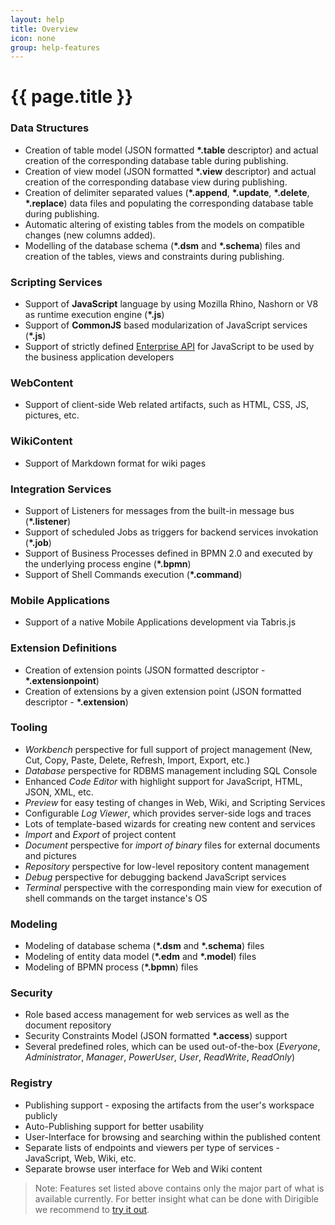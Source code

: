 ```yaml
---
layout: help
title: Overview
icon: none
group: help-features
---
```


{{ page.title }}
===

### Data Structures

* Creation of table model (JSON formatted **\*.table** descriptor) and actual creation of the corresponding database table during publishing.
* Creation of view model (JSON formatted **\*.view** descriptor) and actual creation of the corresponding database view during publishing.
* Creation of delimiter separated values (**\*.append**, **\*.update**, **\*.delete**, **\*.replace**) data files and populating the corresponding database table during publishing.
* Automatic altering of existing tables from the models on compatible changes (new columns added).
* Modelling of the database schema (**\*.dsm** and **\*.schema**) files and creation of the tables, views and constraints during publishing.
	
### Scripting Services

* Support of **JavaScript** language by using Mozilla Rhino, Nashorn or V8 as runtime execution engine (**\*.js**)
* Support of **CommonJS** based modularization of JavaScript services (**\*.js**)
* Support of strictly defined [Enterprise API](../api/) for JavaScript to be used by the business application developers

### WebContent

* Support of client-side Web related artifacts, such as HTML, CSS, JS, pictures, etc.
	
### WikiContent

* Support of Markdown format for wiki pages
	
### Integration Services
	
* Support of Listeners for messages from the built-in message bus (**\*.listener**)
* Support of scheduled Jobs as triggers for backend services invokation (**\*.job**)
* Support of Business Processes defined in BPMN 2.0 and executed by the underlying process engine (**\*.bpmn**)
* Support of Shell Commands execution (**\*.command**)
	
### Mobile Applications

* Support of a native Mobile Applications development via Tabris.js
	
### Extension Definitions

* Creation of extension points (JSON formatted descriptor - **\*.extensionpoint**)
* Creation of extensions by a given extension point (JSON formatted descriptor - **\*.extension**)
	
### Tooling

* *Workbench* perspective for full support of project management (New, Cut, Copy, Paste, Delete, Refresh, Import, Export, etc.)
* *Database* perspective for RDBMS management including SQL Console
* Enhanced *Code Editor* with highlight support for JavaScript, HTML, JSON, XML, etc.
* *Preview* for easy testing of changes in Web, Wiki, and Scripting Services
* Configurable *Log Viewer*, which provides server-side logs and traces
* Lots of template-based wizards for creating new content and services
* *Import* and *Export* of project content
* *Document* perspective for *import of binary* files for external documents and pictures
* *Repository* perspective for low-level repository content management
* *Debug* perspective for debugging backend JavaScript services
* *Terminal* perspective with the corresponding main view for execution of shell commands on the target instance's OS

### Modeling

* Modeling of database schema (**\*.dsm** and **\*.schema**) files
* Modeling of entity data model (**\*.edm** and **\*.model**) files
* Modeling of BPMN process (**\*.bpmn**) files

### Security

* Role based access management for web services as well as the document repository
* Security Constraints Model (JSON formatted **\*.access**) support
* Several predefined roles, which can be used out-of-the-box (*Everyone*, *Administrator*, *Manager*, *PowerUser*, *User*, *ReadWrite*, *ReadOnly*)

### Registry
	
* Publishing support - exposing the artifacts from the user's workspace publicly 
* Auto-Publishing support for better usability
* User-Interface for browsing and searching within the published content
* Separate lists of endpoints and viewers per type of services - JavaScript, Web, Wiki, etc.
* Separate browse user interface for Web and Wiki content

> Note: Features set listed above contains only the major part of what is available currently. For better insight what can be done with Dirigible we recommend to [try it out](http://dirigible.eclipse.org).
